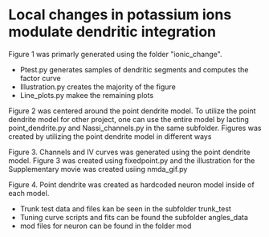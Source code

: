 # Local changes in potassium ions modulate dendritic integration


Figure 1 was primarly generated using the folder "ionic_change". 
* Ptest.py generates samples of dendritic segments and computes the factor curve
* Illustration.py creates the majority of the figure
* Line_plots.py makee the remaining plots

Figure 2 was centered around the point dendrite model. To utilize the point dendrite model for other project,
one can use the entire model by lacting point_dendrite.py and Nassi_channels.py in the same subfolder. 
Figures was created by utilizing the point dendrite model in different ways

Figure 3. Channels and IV curves was generated using the point dendrite model. 
Figure 3 was created using fixedpoint.py and the illustration for the Supplementary movie was created usiing nmda_gif.py

Figure 4. Point dendrite was created as hardcoded neuron model inside of each model. 
* Trunk test data and files kan be seen in the subfolder trunk_test
* Tuning curve scripts and fits can be found the subfolder angles_data
* mod files for neuron can be found in the folder mod
